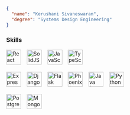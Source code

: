 ```json
{
  "name": "Kerushani Sivaneswaran",
  "degree": "Systems Design Engineering"
}
```
### Skills

<p align="left">
  <!-- Frontend -->
  <img src="https://cdn.jsdelivr.net/gh/devicons/devicon/icons/react/react-original.svg" width="40" height="40" alt="React" />
  &nbsp;&nbsp;
  <img src="https://cdn.jsdelivr.net/gh/devicons/devicon/icons/solidjs/solidjs-original.svg" width="40" height="40" alt="SolidJS" />
  &nbsp;&nbsp;
  <img src="https://cdn.jsdelivr.net/gh/devicons/devicon/icons/javascript/javascript-original.svg" width="40" height="40" alt="JavaScript" />
  &nbsp;&nbsp;
  <img src="https://cdn.jsdelivr.net/gh/devicons/devicon/icons/typescript/typescript-original.svg" width="40" height="40" alt="TypeScript" />
  <br/><br/>

  <!-- Backend -->
  <img src="https://cdn.jsdelivr.net/gh/devicons/devicon/icons/express/express-original.svg" width="40" height="40" alt="Express" />
  &nbsp;&nbsp;
  <img src="https://cdn.jsdelivr.net/gh/devicons/devicon/icons/django/django-plain.svg" width="40" height="40" alt="Django" />
  &nbsp;&nbsp;
  <img src="https://cdn.jsdelivr.net/gh/devicons/devicon/icons/flask/flask-original.svg" width="40" height="40" alt="Flask" />
  &nbsp;&nbsp;
  <img src="https://cdn.jsdelivr.net/gh/devicons/devicon/icons/elixir/elixir-original.svg" width="40" height="40" alt="Phoenix (Elixir)" />
  &nbsp;&nbsp;
  <img src="https://cdn.jsdelivr.net/gh/devicons/devicon/icons/java/java-original.svg" width="40" height="40" alt="Java (Quarkus/Spring Boot)" />
  &nbsp;&nbsp;
  <img src="https://cdn.jsdelivr.net/gh/devicons/devicon/icons/python/python-original.svg" width="40" height="40" alt="Python" />
  <br/><br/>

  <!-- Databases -->
  <img src="https://cdn.jsdelivr.net/gh/devicons/devicon/icons/postgresql/postgresql-original.svg" width="40" height="40" alt="PostgreSQL" />
  &nbsp;&nbsp;
  <img src="https://cdn.jsdelivr.net/gh/devicons/devicon/icons/mongodb/mongodb-original.svg" width="40" height="40" alt="MongoDB" />
</p>
